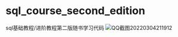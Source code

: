 # sql_course_second_edition
sql基础教程/进阶教程第二版随书学习代码
![QQ截图20220304211912](https://user-images.githubusercontent.com/43790920/156770468-0791e56e-7b06-4280-a23a-64a9a459ad87.png)
